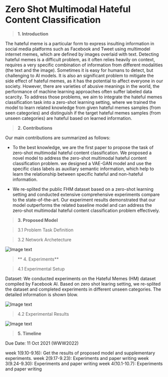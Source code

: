 # Zero Shot Multimodal Hateful Content Classification
> **1. Introduction**

The hateful meme is a particular form to express insulting information in social media platforms such as Facebook and Tweet using multimodel internet memes, which are defined by images overlaid with text. Detecting hateful memes is a difficult problem, as it often relies heavily on context, requires a very specific combination of information from different modalities (the text and the image). Sometimes it is easy for humans
to detect, but challenging to AI models. It is also an significant problem to mitigate the side effect of hateful memes, as it has the potential to affect everyone in our society. However, there are varieties of abusive meanings in the world, the performance of machine learning approaches often suffer labeled data scarcity. To address those problems, we aim to integrate the hateful memes classification task into a zero-shot learning setting, where we trained the model to learn related knowledge from given hateful memes samples (from seen categories) and distinguish if the target hateful memes samples (from unseen categories) are hateful based on learned information.


> **2. Contributions**

Our main contributions are summarized as follows:

- To the best knowledge, we are the first paper to propose the task of zero-shot multimodal hateful content classification. We proposed a novel model to address the zero-shot multimodal hateful content classification problem. we designed a VAE-GAN model and use the specific class labels as auxiliary semantic information, which help to learn the relationship between specific hateful and non-hateful information.

- We re-splited the public FHM dataset based on a zero-shot learning setting and conducted extensive comprehensive experiments compare to the state-of-the-art. Our experiment results demonstrated that our model outperforms the related baseline model and can address the zero-shot multimodal hateful content classification problem effectively.


> **3. Proposed Model**

> 3.1 Problem Task Definition

> 3.2 Network Archetecture

![Image text](https://gitlab.com/dianachu1026/img/-/raw/main/model.jpg)

>** 4. Experiments**

> 4.1 Experimental Setup

Dataset: We conducted experiments on the Hateful Memes (HM) dataset compiled by Facebook AI. Based on zero shot learing setting, we re-splited the dataset and completed experiments in different unseen categories. The detailed information is shown blow. 

![Image text](https://gitlab.com/dianachu1026/img/-/raw/main/dataset.jpg)


> 4.2 Experimental Results

![Image text](https://gitlab.com/dianachu1026/img/-/raw/main/visualbert.jpg)


> **5. Timeline**

Due Date: 11 Oct 2021 (WWW2022)

week 1(9.10-9.16): Get the results of proposed model and supplementary experiments.
week 2(9.17-9.23): Experiments and paper writing
week 3(9.24-9.30): Experiments and paper writing
week 4(10.1-10.7): Experiments and paper writing




